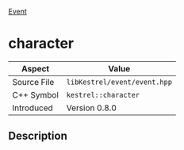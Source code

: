[Event](index)
# character
| Aspect | Value |
| --- | --- |
| Source File | `libKestrel/event/event.hpp` |
| C++ Symbol | `kestrel::character` |
| Introduced | Version 0.8.0 |
## Description


